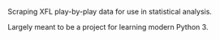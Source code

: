 Scraping XFL play-by-play data for use in statistical analysis.

Largely meant to be a project for learning modern Python 3.
